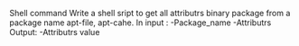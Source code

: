Shell command
Write a shell sript to get all attributrs binary package from a package name apt-file, apt-cahe.
In input :
-Package_name
-Attributrs
Output:
-Attributrs value
